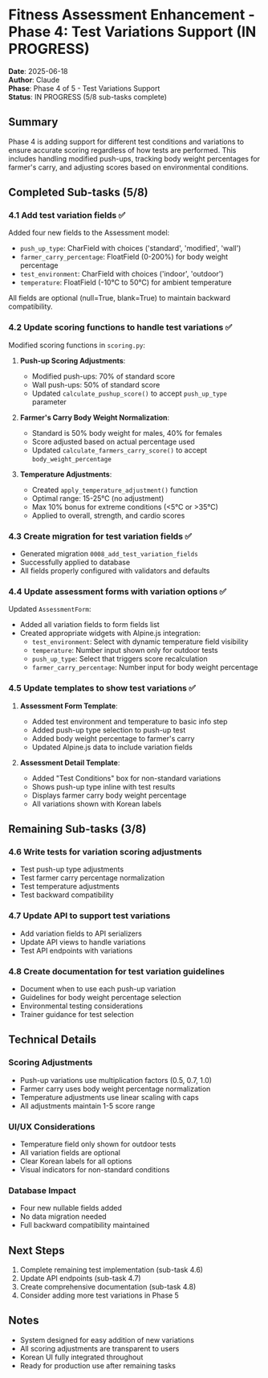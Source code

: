# Fitness Assessment Enhancement - Phase 4: Test Variations Support (IN PROGRESS)

**Date**: 2025-06-18  
**Author**: Claude  
**Phase**: Phase 4 of 5 - Test Variations Support  
**Status**: IN PROGRESS (5/8 sub-tasks complete)

## Summary
Phase 4 is adding support for different test conditions and variations to ensure accurate scoring regardless of how tests are performed. This includes handling modified push-ups, tracking body weight percentages for farmer's carry, and adjusting scores based on environmental conditions.

## Completed Sub-tasks (5/8)

### 4.1 Add test variation fields ✅
Added four new fields to the Assessment model:
- `push_up_type`: CharField with choices ('standard', 'modified', 'wall')
- `farmer_carry_percentage`: FloatField (0-200%) for body weight percentage
- `test_environment`: CharField with choices ('indoor', 'outdoor')
- `temperature`: FloatField (-10°C to 50°C) for ambient temperature

All fields are optional (null=True, blank=True) to maintain backward compatibility.

### 4.2 Update scoring functions to handle test variations ✅
Modified scoring functions in `scoring.py`:

1. **Push-up Scoring Adjustments**:
   - Modified push-ups: 70% of standard score
   - Wall push-ups: 50% of standard score
   - Updated `calculate_pushup_score()` to accept `push_up_type` parameter

2. **Farmer's Carry Body Weight Normalization**:
   - Standard is 50% body weight for males, 40% for females
   - Score adjusted based on actual percentage used
   - Updated `calculate_farmers_carry_score()` to accept `body_weight_percentage`

3. **Temperature Adjustments**:
   - Created `apply_temperature_adjustment()` function
   - Optimal range: 15-25°C (no adjustment)
   - Max 10% bonus for extreme conditions (<5°C or >35°C)
   - Applied to overall, strength, and cardio scores

### 4.3 Create migration for test variation fields ✅
- Generated migration `0008_add_test_variation_fields`
- Successfully applied to database
- All fields properly configured with validators and defaults

### 4.4 Update assessment forms with variation options ✅
Updated `AssessmentForm`:
- Added all variation fields to form fields list
- Created appropriate widgets with Alpine.js integration:
  - `test_environment`: Select with dynamic temperature field visibility
  - `temperature`: Number input shown only for outdoor tests
  - `push_up_type`: Select that triggers score recalculation
  - `farmer_carry_percentage`: Number input for body weight percentage

### 4.5 Update templates to show test variations ✅
1. **Assessment Form Template**:
   - Added test environment and temperature to basic info step
   - Added push-up type selection to push-up test
   - Added body weight percentage to farmer's carry
   - Updated Alpine.js data to include variation fields

2. **Assessment Detail Template**:
   - Added "Test Conditions" box for non-standard variations
   - Shows push-up type inline with test results
   - Displays farmer carry body weight percentage
   - All variations shown with Korean labels

## Remaining Sub-tasks (3/8)

### 4.6 Write tests for variation scoring adjustments
- Test push-up type adjustments
- Test farmer carry percentage normalization
- Test temperature adjustments
- Test backward compatibility

### 4.7 Update API to support test variations
- Add variation fields to API serializers
- Update API views to handle variations
- Test API endpoints with variations

### 4.8 Create documentation for test variation guidelines
- Document when to use each push-up variation
- Guidelines for body weight percentage selection
- Environmental testing considerations
- Trainer guidance for test selection

## Technical Details

### Scoring Adjustments
- Push-up variations use multiplication factors (0.5, 0.7, 1.0)
- Farmer carry uses body weight percentage normalization
- Temperature adjustments use linear scaling with caps
- All adjustments maintain 1-5 score range

### UI/UX Considerations
- Temperature field only shown for outdoor tests
- All variation fields are optional
- Clear Korean labels for all options
- Visual indicators for non-standard conditions

### Database Impact
- Four new nullable fields added
- No data migration needed
- Full backward compatibility maintained

## Next Steps
1. Complete remaining test implementation (sub-task 4.6)
2. Update API endpoints (sub-task 4.7)
3. Create comprehensive documentation (sub-task 4.8)
4. Consider adding more test variations in Phase 5

## Notes
- System designed for easy addition of new variations
- All scoring adjustments are transparent to users
- Korean UI fully integrated throughout
- Ready for production use after remaining tasks